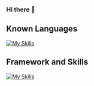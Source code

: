 ### Hi there 👋


## Known Languages

[![My Skills](https://skillicons.dev/icons?i=java,html,css,js,cpp,c,php)](https://skillicons.dev)

## Framework and Skills

[![My Skills](https://skillicons.dev/icons?i=laravel,django,docker,git,gitlab,github,linux)](https://skillicons.dev)

<!--
**KBluelvl/KBluelvl** is a ✨ _special_ ✨ repository because its `README.md` (this file) appears on your GitHub profile.

Here are some ideas to get you started:

- 🔭 I’m currently working on ...
- 🌱 I’m currently learning ...
- 👯 I’m looking to collaborate on ...
- 🤔 I’m looking for help with ...
- 💬 Ask me about ...
- 📫 How to reach me: ...
- 😄 Pronouns: ...
- ⚡ Fun fact: ...
-->
